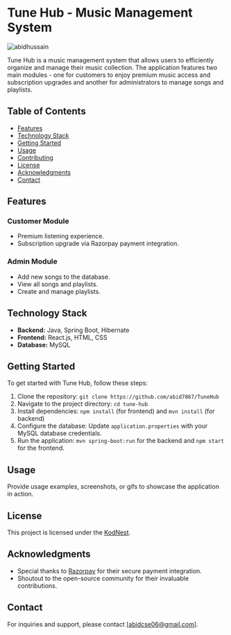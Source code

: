 # Tune Hub - Music Management System
<img src="https://user-images.githubusercontent.com/61057666/169029838-74df663d-2e62-4d77-bdff-b43f7d63f00f.png" alt="abidhussain" />

Tune Hub is a music management system that allows users to efficiently organize and manage their music collection. The application features two main modules - one for customers to enjoy premium music access and subscription upgrades and another for administrators to manage songs and playlists.

## Table of Contents

- [Features](#features)
- [Technology Stack](#technology-stack)
- [Getting Started](#getting-started)
- [Usage](#usage)
- [Contributing](#contributing)
- [License](#license)
- [Acknowledgments](#acknowledgments)
- [Contact](#contact)

## Features

### Customer Module

- Premium listening experience.
- Subscription upgrade via Razorpay payment integration.

### Admin Module

- Add new songs to the database.
- View all songs and playlists.
- Create and manage playlists.

## Technology Stack

- **Backend:** Java, Spring Boot, Hibernate
- **Frontend:** React.js, HTML, CSS
- **Database:** MySQL

## Getting Started

To get started with Tune Hub, follow these steps:

1. Clone the repository: `git clone https://github.com/abid7867/TuneHub`
2. Navigate to the project directory: `cd tune-hub`
3. Install dependencies: `npm install` (for frontend) and `mvn install` (for backend)
4. Configure the database: Update `application.properties` with your MySQL database credentials.
5. Run the application: `mvn spring-boot:run` for the backend and `npm start` for the frontend.

## Usage

Provide usage examples, screenshots, or gifs to showcase the application in action.


## License

This project is licensed under the [KodNest](LICENSE.md).

## Acknowledgments

- Special thanks to [Razorpay](https://razorpay.com/) for their secure payment integration.
- Shoutout to the open-source community for their invaluable contributions.

## Contact

For inquiries and support, please contact [abidcse06@gmail.com].
